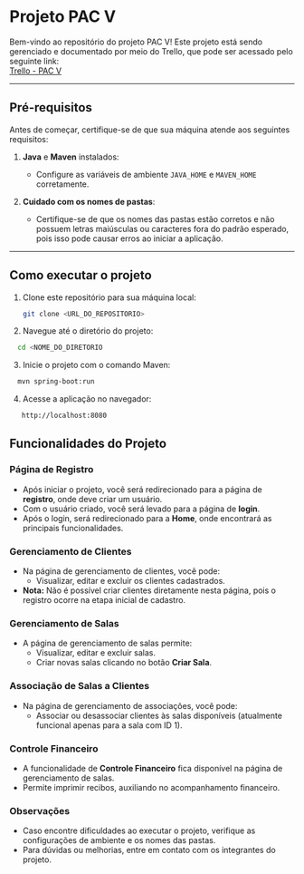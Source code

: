 # Projeto PAC V

Bem-vindo ao repositório do projeto PAC V! Este projeto está sendo gerenciado e documentado por meio do Trello, que pode ser acessado pelo seguinte link:  
[Trello - PAC V](https://trello.com/invite/b/5wRN0s7O/ATTI3932244de965786e52dfd8688242b1811F3F4F38/pac-v-202352)

---

## Pré-requisitos

Antes de começar, certifique-se de que sua máquina atende aos seguintes requisitos:

1. **Java** e **Maven** instalados:
   - Configure as variáveis de ambiente `JAVA_HOME` e `MAVEN_HOME` corretamente.
   
2. **Cuidado com os nomes de pastas**:
   - Certifique-se de que os nomes das pastas estão corretos e não possuem letras maiúsculas ou caracteres fora do padrão esperado, pois isso pode causar erros ao iniciar a aplicação.

---

## Como executar o projeto

1. Clone este repositório para sua máquina local:

   ```bash
   git clone <URL_DO_REPOSITORIO>

2. Navegue até o diretório do projeto:
  ```bash
    cd <NOME_DO_DIRETORIO
```
3. Inicie o projeto com o comando Maven:
 ```bash
   mvn spring-boot:run
```

4. Acesse a aplicação no navegador:
 ```bash
    http://localhost:8080
```

## Funcionalidades do Projeto

### Página de Registro
- Após iniciar o projeto, você será redirecionado para a página de **registro**, onde deve criar um usuário.
- Com o usuário criado, você será levado para a página de **login**.
- Após o login, será redirecionado para a **Home**, onde encontrará as principais funcionalidades.

### Gerenciamento de Clientes
- Na página de gerenciamento de clientes, você pode:
  - Visualizar, editar e excluir os clientes cadastrados.
- **Nota:** Não é possível criar clientes diretamente nesta página, pois o registro ocorre na etapa inicial de cadastro.

### Gerenciamento de Salas
- A página de gerenciamento de salas permite:
  - Visualizar, editar e excluir salas.
  - Criar novas salas clicando no botão **Criar Sala**.

### Associação de Salas a Clientes
- Na página de gerenciamento de associações, você pode:
  - Associar ou desassociar clientes às salas disponíveis (atualmente funcional apenas para a sala com ID 1).

### Controle Financeiro
- A funcionalidade de **Controle Financeiro** fica disponível na página de gerenciamento de salas.
- Permite imprimir recibos, auxiliando no acompanhamento financeiro.

### Observações
- Caso encontre dificuldades ao executar o projeto, verifique as configurações de ambiente e os nomes das pastas.
- Para dúvidas ou melhorias, entre em contato com os integrantes do projeto.

    
